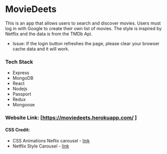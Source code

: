 # MovieDeets

This is an app that allows users to search and discover movies. Users must log in with Google to create their own list of movies. The style is inspired by Netflix and the data is from the TMDb Api.

- Issue: If the login button refreshes the page, please clear your browser cache data and it will work.

### Tech Stack

- Express
- MongoDB
- React
- Nodejs
- Passport
- Redux
- Mongoose

### Website Link: [https://moviedeets.herokuapp.com/ ]

#### CSS Credit:

- CSS Animations Neflix carousel - [link](https://codepen.io/mattjamestaylor/pen/dodYPr)
- Netflix Style Carousel - [link](https://codepen.io/jonathanlcarroll/pen/aNgRBb?q=Netflix&limit=all&depth=everything&show_forks=false)
